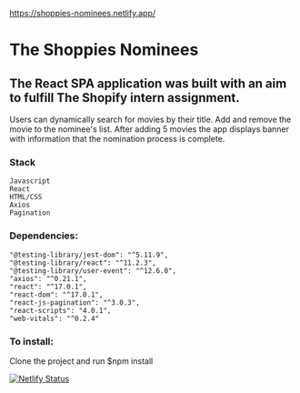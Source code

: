 https://shoppies-nominees.netlify.app/

# The Shoppies Nominees

## The React SPA application was built with an aim to fulfill The Shopify intern assignment.

Users can dynamically search for movies by their title. Add and remove the movie to the nominee's list.
After adding 5 movies the app displays banner with information that the nomination process is complete. 

### Stack
    Javascript
    React
    HTML/CSS
    Axios
    Pagination

### Dependencies:

    "@testing-library/jest-dom": "^5.11.9",
    "@testing-library/react": "^11.2.3",
    "@testing-library/user-event": "^12.6.0",
    "axios": "^0.21.1",
    "react": "^17.0.1",
    "react-dom": "^17.0.1",
    "react-js-pagination": "^3.0.3",
    "react-scripts": "4.0.1",
    "web-vitals": "^0.2.4"

### To install:

Clone the project and run $npm install


[![Netlify Status](https://api.netlify.com/api/v1/badges/d2b42358-d8fa-4cb5-933f-ba7c2f3d26ef/deploy-status)](https://app.netlify.com/sites/shoppies-nominees/deploys)
    
